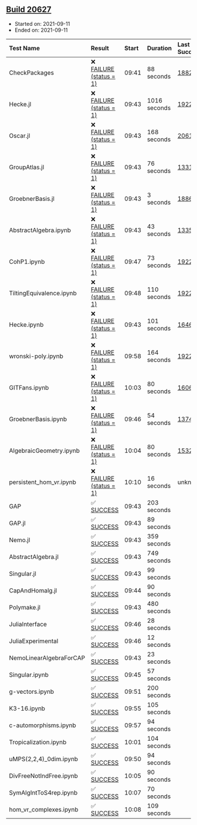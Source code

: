 ## [Build 20627](https://oscarci.mathematik.uni-kl.de/job/oscar/20627/)

* Started on: 2021-09-11
* Ended on: 2021-09-11

| Test Name    | Result | Start | Duration | Last Success | First Failure |
|:-------------|:-------|:------|:---------|:-------------|:--------------|
| CheckPackages | ❌ [FAILURE (status = 1)](https://oscarci.mathematik.uni-kl.de/job/oscar/20627/artifact/logs/build-20627/CheckPackages.log) | 09:41 | 88 seconds | [18822](https://oscarci.mathematik.uni-kl.de/job/oscar/18822/) | [18823](https://oscarci.mathematik.uni-kl.de/job/oscar/18823/) |
| Hecke.jl | ❌ [FAILURE (status = 1)](https://oscarci.mathematik.uni-kl.de/job/oscar/20627/artifact/logs/build-20627/Hecke.jl.log) | 09:43 | 1016 seconds | [19222](https://oscarci.mathematik.uni-kl.de/job/oscar/19222/) | [20152](https://oscarci.mathematik.uni-kl.de/job/oscar/20152/) |
| Oscar.jl | ❌ [FAILURE (status = 1)](https://oscarci.mathematik.uni-kl.de/job/oscar/20627/artifact/logs/build-20627/Oscar.jl.log) | 09:43 | 168 seconds | [20613](https://oscarci.mathematik.uni-kl.de/job/oscar/20613/) | [20614](https://oscarci.mathematik.uni-kl.de/job/oscar/20614/) |
| GroupAtlas.jl | ❌ [FAILURE (status = 1)](https://oscarci.mathematik.uni-kl.de/job/oscar/20627/artifact/logs/build-20627/GroupAtlas.jl.log) | 09:43 | 76 seconds | [13311](https://oscarci.mathematik.uni-kl.de/job/oscar/13311/) | [13312](https://oscarci.mathematik.uni-kl.de/job/oscar/13312/) |
| GroebnerBasis.jl | ❌ [FAILURE (status = 1)](https://oscarci.mathematik.uni-kl.de/job/oscar/20627/artifact/logs/build-20627/GroebnerBasis.jl.log) | 09:43 | 3 seconds | [18864](https://oscarci.mathematik.uni-kl.de/job/oscar/18864/) | [18865](https://oscarci.mathematik.uni-kl.de/job/oscar/18865/) |
| AbstractAlgebra.ipynb | ❌ [FAILURE (status = 1)](https://oscarci.mathematik.uni-kl.de/job/oscar/20627/artifact/logs/build-20627/AbstractAlgebra.ipynb.log) | 09:43 | 43 seconds | [13355](https://oscarci.mathematik.uni-kl.de/job/oscar/13355/) | [13356](https://oscarci.mathematik.uni-kl.de/job/oscar/13356/) |
| CohP1.ipynb | ❌ [FAILURE (status = 1)](https://oscarci.mathematik.uni-kl.de/job/oscar/20627/artifact/logs/build-20627/CohP1.ipynb.log) | 09:47 | 73 seconds | [19222](https://oscarci.mathematik.uni-kl.de/job/oscar/19222/) | [20152](https://oscarci.mathematik.uni-kl.de/job/oscar/20152/) |
| TiltingEquivalence.ipynb | ❌ [FAILURE (status = 1)](https://oscarci.mathematik.uni-kl.de/job/oscar/20627/artifact/logs/build-20627/TiltingEquivalence.ipynb.log) | 09:48 | 110 seconds | [19222](https://oscarci.mathematik.uni-kl.de/job/oscar/19222/) | [20152](https://oscarci.mathematik.uni-kl.de/job/oscar/20152/) |
| Hecke.ipynb | ❌ [FAILURE (status = 1)](https://oscarci.mathematik.uni-kl.de/job/oscar/20627/artifact/logs/build-20627/Hecke.ipynb.log) | 09:43 | 101 seconds | [16463](https://oscarci.mathematik.uni-kl.de/job/oscar/16463/) | [16464](https://oscarci.mathematik.uni-kl.de/job/oscar/16464/) |
| wronski-poly.ipynb | ❌ [FAILURE (status = 1)](https://oscarci.mathematik.uni-kl.de/job/oscar/20627/artifact/logs/build-20627/wronski-poly.ipynb.log) | 09:58 | 164 seconds | [19222](https://oscarci.mathematik.uni-kl.de/job/oscar/19222/) | [20152](https://oscarci.mathematik.uni-kl.de/job/oscar/20152/) |
| GITFans.ipynb | ❌ [FAILURE (status = 1)](https://oscarci.mathematik.uni-kl.de/job/oscar/20627/artifact/logs/build-20627/GITFans.ipynb.log) | 10:03 | 80 seconds | [16068](https://oscarci.mathematik.uni-kl.de/job/oscar/16068/) | [16069](https://oscarci.mathematik.uni-kl.de/job/oscar/16069/) |
| GroebnerBasis.ipynb | ❌ [FAILURE (status = 1)](https://oscarci.mathematik.uni-kl.de/job/oscar/20627/artifact/logs/build-20627/GroebnerBasis.ipynb.log) | 09:46 | 54 seconds | [13748](https://oscarci.mathematik.uni-kl.de/job/oscar/13748/) | [13749](https://oscarci.mathematik.uni-kl.de/job/oscar/13749/) |
| AlgebraicGeometry.ipynb | ❌ [FAILURE (status = 1)](https://oscarci.mathematik.uni-kl.de/job/oscar/20627/artifact/logs/build-20627/AlgebraicGeometry.ipynb.log) | 10:04 | 80 seconds | [15322](https://oscarci.mathematik.uni-kl.de/job/oscar/15322/) | [15323](https://oscarci.mathematik.uni-kl.de/job/oscar/15323/) |
| persistent_hom_vr.ipynb | ❌ [FAILURE (status = 1)](https://oscarci.mathematik.uni-kl.de/job/oscar/20627/artifact/logs/build-20627/persistent_hom_vr.ipynb.log) | 10:10 | 16 seconds | unknown | unknown |
| GAP | ✅ [SUCCESS](https://oscarci.mathematik.uni-kl.de/job/oscar/20627/artifact/logs/build-20627/GAP.log) | 09:43 | 203 seconds |  |  |
| GAP.jl | ✅ [SUCCESS](https://oscarci.mathematik.uni-kl.de/job/oscar/20627/artifact/logs/build-20627/GAP.jl.log) | 09:43 | 89 seconds |  |  |
| Nemo.jl | ✅ [SUCCESS](https://oscarci.mathematik.uni-kl.de/job/oscar/20627/artifact/logs/build-20627/Nemo.jl.log) | 09:43 | 359 seconds |  |  |
| AbstractAlgebra.jl | ✅ [SUCCESS](https://oscarci.mathematik.uni-kl.de/job/oscar/20627/artifact/logs/build-20627/AbstractAlgebra.jl.log) | 09:43 | 749 seconds |  |  |
| Singular.jl | ✅ [SUCCESS](https://oscarci.mathematik.uni-kl.de/job/oscar/20627/artifact/logs/build-20627/Singular.jl.log) | 09:43 | 99 seconds |  |  |
| CapAndHomalg.jl | ✅ [SUCCESS](https://oscarci.mathematik.uni-kl.de/job/oscar/20627/artifact/logs/build-20627/CapAndHomalg.jl.log) | 09:44 | 90 seconds |  |  |
| Polymake.jl | ✅ [SUCCESS](https://oscarci.mathematik.uni-kl.de/job/oscar/20627/artifact/logs/build-20627/Polymake.jl.log) | 09:43 | 480 seconds |  |  |
| JuliaInterface | ✅ [SUCCESS](https://oscarci.mathematik.uni-kl.de/job/oscar/20627/artifact/logs/build-20627/JuliaInterface.log) | 09:46 | 28 seconds |  |  |
| JuliaExperimental | ✅ [SUCCESS](https://oscarci.mathematik.uni-kl.de/job/oscar/20627/artifact/logs/build-20627/JuliaExperimental.log) | 09:46 | 12 seconds |  |  |
| NemoLinearAlgebraForCAP | ✅ [SUCCESS](https://oscarci.mathematik.uni-kl.de/job/oscar/20627/artifact/logs/build-20627/NemoLinearAlgebraForCAP.log) | 09:43 | 23 seconds |  |  |
| Singular.ipynb | ✅ [SUCCESS](https://oscarci.mathematik.uni-kl.de/job/oscar/20627/artifact/logs/build-20627/Singular.ipynb.log) | 09:45 | 57 seconds |  |  |
| g-vectors.ipynb | ✅ [SUCCESS](https://oscarci.mathematik.uni-kl.de/job/oscar/20627/artifact/logs/build-20627/g-vectors.ipynb.log) | 09:51 | 200 seconds |  |  |
| K3-16.ipynb | ✅ [SUCCESS](https://oscarci.mathematik.uni-kl.de/job/oscar/20627/artifact/logs/build-20627/K3-16.ipynb.log) | 09:55 | 105 seconds |  |  |
| c-automorphisms.ipynb | ✅ [SUCCESS](https://oscarci.mathematik.uni-kl.de/job/oscar/20627/artifact/logs/build-20627/c-automorphisms.ipynb.log) | 09:57 | 94 seconds |  |  |
| Tropicalization.ipynb | ✅ [SUCCESS](https://oscarci.mathematik.uni-kl.de/job/oscar/20627/artifact/logs/build-20627/Tropicalization.ipynb.log) | 10:01 | 104 seconds |  |  |
| uMPS(2,2,4)_0dim.ipynb | ✅ [SUCCESS](https://oscarci.mathematik.uni-kl.de/job/oscar/20627/artifact/logs/build-20627/uMPS-2-2-4-_0dim.ipynb.log) | 09:50 | 94 seconds |  |  |
| DivFreeNotIndFree.ipynb | ✅ [SUCCESS](https://oscarci.mathematik.uni-kl.de/job/oscar/20627/artifact/logs/build-20627/DivFreeNotIndFree.ipynb.log) | 10:05 | 90 seconds |  |  |
| SymAlgIntToS4rep.ipynb | ✅ [SUCCESS](https://oscarci.mathematik.uni-kl.de/job/oscar/20627/artifact/logs/build-20627/SymAlgIntToS4rep.ipynb.log) | 10:07 | 70 seconds |  |  |
| hom_vr_complexes.ipynb | ✅ [SUCCESS](https://oscarci.mathematik.uni-kl.de/job/oscar/20627/artifact/logs/build-20627/hom_vr_complexes.ipynb.log) | 10:08 | 109 seconds |  |  |

